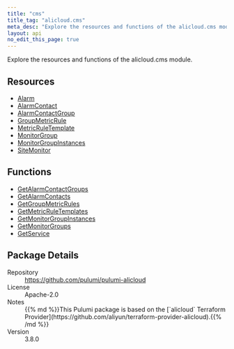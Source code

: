 ```yaml
---
title: "cms"
title_tag: "alicloud.cms"
meta_desc: "Explore the resources and functions of the alicloud.cms module."
layout: api
no_edit_this_page: true
---
```


<!-- WARNING: this file was generated by Pulumi Docs Generator. -->
<!-- Do not edit by hand unless you're certain you know what you are doing! -->

Explore the resources and functions of the alicloud.cms module.

<h2 id="resources">Resources</h2>
<ul class="api">
    <li><a href="alarm" title="Alarm"><span class="api-symbol api-symbol--resource"></span>Alarm</a></li>
    <li><a href="alarmcontact" title="AlarmContact"><span class="api-symbol api-symbol--resource"></span>AlarmContact</a></li>
    <li><a href="alarmcontactgroup" title="AlarmContactGroup"><span class="api-symbol api-symbol--resource"></span>AlarmContactGroup</a></li>
    <li><a href="groupmetricrule" title="GroupMetricRule"><span class="api-symbol api-symbol--resource"></span>GroupMetricRule</a></li>
    <li><a href="metricruletemplate" title="MetricRuleTemplate"><span class="api-symbol api-symbol--resource"></span>MetricRuleTemplate</a></li>
    <li><a href="monitorgroup" title="MonitorGroup"><span class="api-symbol api-symbol--resource"></span>MonitorGroup</a></li>
    <li><a href="monitorgroupinstances" title="MonitorGroupInstances"><span class="api-symbol api-symbol--resource"></span>MonitorGroupInstances</a></li>
    <li><a href="sitemonitor" title="SiteMonitor"><span class="api-symbol api-symbol--resource"></span>SiteMonitor</a></li>
</ul>

<h2 id="functions">Functions</h2>
<ul class="api">
    <li><a href="getalarmcontactgroups" title="GetAlarmContactGroups"><span class="api-symbol api-symbol--function"></span>GetAlarmContactGroups</a></li>
    <li><a href="getalarmcontacts" title="GetAlarmContacts"><span class="api-symbol api-symbol--function"></span>GetAlarmContacts</a></li>
    <li><a href="getgroupmetricrules" title="GetGroupMetricRules"><span class="api-symbol api-symbol--function"></span>GetGroupMetricRules</a></li>
    <li><a href="getmetricruletemplates" title="GetMetricRuleTemplates"><span class="api-symbol api-symbol--function"></span>GetMetricRuleTemplates</a></li>
    <li><a href="getmonitorgroupinstances" title="GetMonitorGroupInstances"><span class="api-symbol api-symbol--function"></span>GetMonitorGroupInstances</a></li>
    <li><a href="getmonitorgroups" title="GetMonitorGroups"><span class="api-symbol api-symbol--function"></span>GetMonitorGroups</a></li>
    <li><a href="getservice" title="GetService"><span class="api-symbol api-symbol--function"></span>GetService</a></li>
</ul>

<h2 id="package-details">Package Details</h2>
<dl class="package-details">
	<dt>Repository</dt>
	<dd><a href="https://github.com/pulumi/pulumi-alicloud">https://github.com/pulumi/pulumi-alicloud</a></dd>
	<dt>License</dt>
	<dd>Apache-2.0</dd>
	<dt>Notes</dt>
	<dd>{{% md %}}This Pulumi package is based on the [`alicloud` Terraform Provider](https://github.com/aliyun/terraform-provider-alicloud).{{% /md %}}</dd>
	<dt>Version</dt>
	<dd>3.8.0</dd>
</dl>

